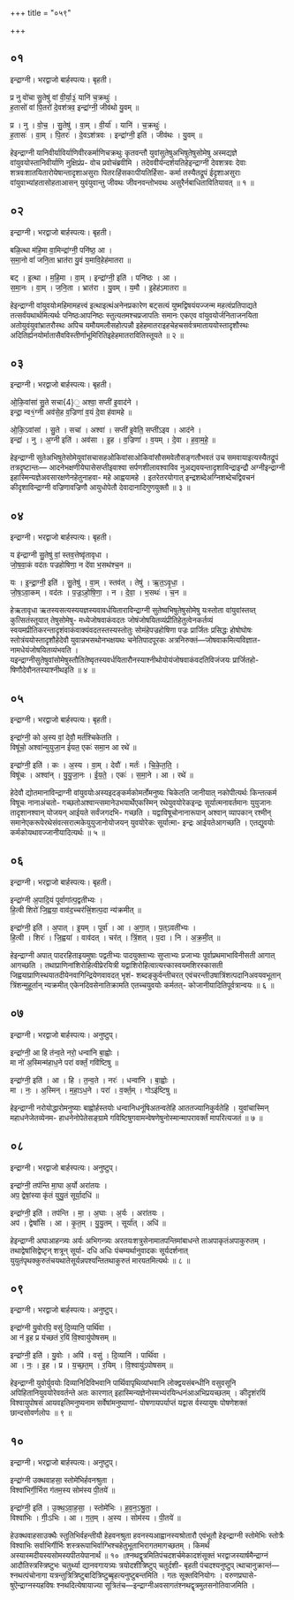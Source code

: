 +++
title = "०५९"

+++


## ०१
इन्द्राग्नी। भरद्वाजो बार्हस्पत्यः। बृहती।

प्र नु वो॑चा सु॒तेषु॑ वां वी॒र्या॒३॒॑ यानि॑ च॒क्रथुः॑ ।  
ह॒तासो॑ वां पि॒तरो॑ दे॒वश॑त्रव॒ इन्द्रा॑ग्नी॒ जीव॑थो यु॒वम् ॥

प्र । नु । वो॒च॒ । सु॒तेषु॑ । वा॒म् । वी॒र्या॑ । यानि॑ । च॒क्रथुः॑ ।  
ह॒तासः॑ । वा॒म् । पि॒तरः॑ । दे॒वऽश॑त्रवः । इन्द्रा॑ग्नी॒ इति॑ । जीव॑थः । यु॒वम् ॥

हेइन्द्राग्नी यानिवीर्याविर्याणिवीरकर्माणिचक्रथुः कृतवन्तौ युवांसुतेषुअभिषुतेषुसोमेषु अस्मद्यज्ञे वांयुवयोस्तानिवीर्याणि नुक्षिप्रंप्र- वोच प्रवोचंब्रवीमि । तदेववीर्यन्दर्शयतिहेइन्द्राग्नी देवशत्रवः देवाः शत्रवःशातयितारोयेषान्तादृशाअसुराः पितरःहिंसकाःपीयतिर्हिसा- कर्मा तस्यैतद्रूपं ईदृशाअसुराः वांयुवाभ्यांहतासोहताआसन् युवंयुवान्तु जीवथः जीवनवन्तोभवथः असुरैर्नबाधितावितियावत् ॥ १ ॥

## ०२
इन्द्राग्नी। भरद्वाजो बार्हस्पत्यः। बृहती।

बळि॒त्था म॑हि॒मा वा॒मिन्द्रा॑ग्नी॒ पनि॑ष्ठ॒ आ ।  
स॒मा॒नो वां॑ जनि॒ता भ्रात॑रा यु॒वं य॒मावि॒हेह॑मातरा ॥

बट् । इ॒त्था । म॒हि॒मा । वा॒म् । इन्द्रा॑ग्नी॒ इति॑ । पनि॑ष्ठः । आ ।  
स॒मा॒नः । वा॒म् । ज॒नि॒ता । भ्रात॑रा । यु॒वम् । य॒मौ । इ॒हेह॑ऽमातरा ॥

हेइन्द्राग्नी वांयुवयोःमहिमामहत्त्वं इत्थाइत्थंअनेनप्रकारेण बट्सत्यं युष्मद्विषयंयज्जन्म महत्वंप्रतिपाद्यते तत्सर्वंयथार्थमित्यर्थः पनिष्ठःआपनिष्ठः स्तुत्यतमश्चप्रजापतिः समानः एकएव वांयुवयोर्जनिताजनयिता अतोयुवंयुवांभ्रातरौस्थः अपिच यमौयमलौसहोत्पन्नौ इहेहमातराइहचेहचसर्वत्रमाताययोस्तादृशौस्थः अदितिर्ह्यनयोर्मातासैवविस्तीर्णाभूमिरितिइहेहमातरावितिस्तूयते ॥ २ ॥

## ०३
इन्द्राग्नी। भरद्वाजो बार्हस्पत्यः। बृहती।

ओ॒कि॒वांसा॑ सु॒ते सचा{4}॒ अश्वा॒ सप्ती॑ इ॒वाद॑ने ।  
इन्द्रा॒ न्व१॒॑ग्नी अव॑से॒ह व॒ज्रिणा॑ व॒यं दे॒वा ह॑वामहे ॥

ओ॒कि॒ऽवांसा॑ । सु॒ते । सचा॑ । अश्वा॑ । सप्ती॑ इ॒वेति॒ सप्ती॑ऽइव । आद॑ने ।  
इन्द्रा॑ । नु । अ॒ग्नी इति॑ । अव॑सा । इ॒ह । व॒ज्रिणा॑ । व॒यम् । दे॒वा । ह॒वा॒म॒हे॒ ॥

हेइन्द्राग्नी सुतेअभिषुतेसोमेयुवांसचासहओकिवांसाओकिवांसौसमवेतौसङ्गतौभवतं उच समवायाइत्यस्यैतद्रूपं तत्रदृष्टान्तः— आदनेभक्षणीयेघासेसप्तीइवाश्वा सर्पणशीलावश्वाविव नुअद्यवयन्तादृशाविन्द्राइन्द्रौ अग्नीइन्द्राग्नी इहास्मिन्यज्ञेअवसारक्षणेनहेतुनाहवा- महे आह्वयामहे । इतरेतरयोगात् इन्द्रशब्देअग्निशब्देचद्विवचनं कीदृशाविन्द्राग्नी वज्रिणावज्रिणौ आयुधोपेतौ देवादानादिगुणयुक्तौ ॥ ३ ॥

## ०४
इन्द्राग्नी। भरद्वाजो बार्हस्पत्यः। बृहती।

य इ॑न्द्राग्नी सु॒तेषु॑ वां॒ स्तव॒त्तेष्वृ॑तावृधा ।  
जो॒ष॒वा॒कं वद॑तः पज्रहोषिणा॒ न दे॑वा भ॒सथ॑श्च॒न ॥

यः । इ॒न्द्रा॒ग्नी॒ इति॑ । सु॒तेषु॑ । वा॒म् । स्तव॑त् । तेषु॑ । ऋ॒त॒ऽवृ॒धा॒ ।  
जो॒ष॒ऽवा॒कम् । वद॑तः । प॒ज्र॒ऽहो॒षि॒णा॒ । न । दे॒वा॒ । भ॒सथः॑ । च॒न ॥

हेऋतावृधा ऋतस्यसत्यस्ययज्ञस्यवावर्धयिताराविन्द्राग्नी सुतेष्वभिषुतेषुसोमेषु यःस्तोता वांयुवांस्तव्त् कुत्सितंस्तूयात् तेषुसोमेषु- मध्येजोषवाकंवदतः जोषंजोषयितव्यंप्रीतिहेतुत्वेनकर्तव्यं स्वयमप्रीतिकरन्तादृशंवाकंवाक्यंवदतस्तस्यस्तोतुः सोमंहेपज्रहोषिणा पज्रः प्रार्जितः प्रसिद्धः होषोघोषः स्तोत्रंययोस्तादृशौहेदेवौ युवान्नभसथोनभक्षयथः चनेतिपादपूरकः अत्रनिरुक्तं—जोषवाकमित्यविज्ञात- नामधेयंजोषयितव्यंभवति । यइन्द्राग्नीसुतेषुवांसोमेषुस्तौतितेष्वृतस्यवर्धयितारौनस्याश्नीथोयोयंजोषवाकंवदतिविजंजयः प्रार्जितहो- षिणौदेवौनतस्याश्नीथइति ॥ ४ ॥

## ०५
इन्द्राग्नी। भरद्वाजो बार्हस्पत्यः। बृहती।

इन्द्रा॑ग्नी॒ को अ॒स्य वां॒ देवौ॒ मर्त॑श्चिकेतति ।  
विषू॑चो॒ अश्वा॑न्युयुजा॒न ई॑यत॒ एकः॑ समा॒न आ रथे॑ ॥

इन्द्रा॑ग्नी॒ इति॑ । कः । अ॒स्य । वा॒म् । देवौ॑ । मर्तः॑ । चि॒के॒त॒ति॒ ।  
विषू॑चः । अश्वा॑न् । यु॒यु॒जा॒नः । ई॒य॒ते॒ । एकः॑ । स॒मा॒ने । आ । रथे॑ ॥

हेदेवौ द्योतमानाविन्द्राग्नी वांयुवयोःअस्यइदङ्कर्मकोमर्तोमनुष्यः चिकेतति जानीयात् नकोपीत्यर्थः किन्तत्कर्म विषूचः नानाअंचतो- गच्छतोअश्वान्त्समानेउभयार्थेएकस्मिन् रथेयुवयोरेकइन्द्रः सूर्यात्मनावर्तमानः युयुजानः तादृशानश्वान् योजयन् आईयते सर्वंजगदभि- गच्छति । यद्वाविषूचोनानारूपान् अश्वान् व्यापकान् रश्मीन् समानेएकरूपेरथेसंवत्सरात्मकेयुयुजानोयोजयन् युवयोरेकः सूर्यात्मा- इन्द्रः आईयतेआगच्छति । एतद्युवयोः कर्मकोयथावज्जानीयादित्यर्थः ॥ ५ ॥

## ०६
इन्द्राग्नी। भरद्वाजो बार्हस्पत्यः। बृहती।

इन्द्रा॑ग्नी अ॒पादि॒यं पूर्वागा॑त्प॒द्वती॑भ्यः ।  
हि॒त्वी शिरो॑ जि॒ह्वया॒ वाव॑द॒च्चर॑त्त्रिं॒शत्प॒दा न्य॑क्रमीत् ॥

इन्द्रा॑ग्नी॒ इति॑ । अ॒पात् । इ॒यम् । पूर्वा॑ । आ । अ॒गा॒त् । प॒त्ऽवती॑भ्यः ।  
हि॒त्वी । शिरः॑ । जि॒ह्वया॑ । वाव॑दत् । चर॑त् । त्रिं॒शत् । प॒दा । नि । अ॒क्र॒मी॒त् ॥

हेइन्द्राग्नी अपात् पादरहिताइयमुषाः पद्वतीभ्यः पादयुक्ताभ्यः सुप्ताभ्यः प्रजाभ्यः पूर्वाप्रथमाभाविनीसती आगात् आगच्छति । तथाप्राणिनांशिरोहित्वीप्रेरयित्री यद्वाशिरोहित्वात्यत्त्कास्वयमशिरस्कासती जिह्वयाप्राणिस्थयातदीयेनवागिन्द्रियेणवावदत् भृशं- शब्दङ्कुर्वन्तीचरत् एवंचरन्तीउषात्रिंशत्पदानिअवयवभूतान् त्रिंशन्मुहूर्तान् न्यक्रमीत् एकेनदिवसेनातिक्रामति एतच्चयुवयोः कर्मतत्- कोजानीयादितिपूर्वत्रान्वयः ॥ ६ ॥

## ०७
इन्द्राग्नी। भरद्वाजो बार्हस्पत्यः। अनुष्टुप्।

इन्द्रा॑ग्नी॒ आ हि त॑न्व॒ते नरो॒ धन्वा॑नि बा॒ह्वोः ।  
मा नो॑ अ॒स्मिन्म॑हाध॒ने परा॑ वर्क्तं॒ गवि॑ष्टिषु ॥

इन्द्रा॑ग्नी॒ इति॑ । आ । हि । त॒न्व॒ते । नरः॑ । धन्वा॑नि । बा॒ह्वोः ।  
मा । नः॒ । अ॒स्मिन् । म॒हा॒ऽध॒ने । परा॑ । व॒र्क्त॒म् । गोऽइ॑ष्टिषु ॥

हेइन्द्राग्नी नरोयोद्धारोमनुष्याः बाह्वोर्हस्तयोः धन्वानिधनूंषिअतन्वतेहि आततज्यानिकुर्वतेहि । युवांचास्मिन् महाधनेजेतव्येनम- हाधनेनोपेतेसङ्ग्रामे गविष्टिषुगवामन्वेषणेषुनोस्मान्मापरावर्क्तं मापरित्यजतं ॥ ७ ॥

## ०८
इन्द्राग्नी। भरद्वाजो बार्हस्पत्यः। अनुष्टुप्।

इन्द्रा॑ग्नी॒ तप॑न्ति मा॒घा अ॒र्यो अरा॑तयः ।  
अप॒ द्वेषां॒स्या कृ॑तं युयु॒तं सूर्या॒दधि॑ ॥

इन्द्रा॑ग्नी॒ इति॑ । तप॑न्ति । मा॒ । अ॒घाः । अ॒र्यः । अरा॑तयः ।  
अप॑ । द्वेषां॑सि । आ । कृ॒त॒म् । यु॒यु॒तम् । सूर्या॑त् । अधि॑ ॥

हेइन्द्राग्नी अघाआहन्त्र्यः अर्यः अभिगन्त्र्यः अरतयःशत्रुसेनामातपन्तिमांबाधन्ते ताअपाकृतंअपाकुरुतम् । तथाद्वेषांसिद्वेष्टृन् शत्रून् सूर्या- दधि अधिः पंचम्यर्थानुवादकः सूर्यदर्शनात् युयुतंपृथक्कुरुतंचयथातेसूर्यन्नपश्यन्तितथाकुरुतं मारयतमित्यर्थः ॥ ८ ॥

## ०९
इन्द्राग्नी। भरद्वाजो बार्हस्पत्यः। अनुष्टुप्।

इन्द्रा॑ग्नी यु॒वोरपि॒ वसु॑ दि॒व्यानि॒ पार्थि॑वा ।  
आ न॑ इ॒ह प्र य॑च्छतं र॒यिं वि॒श्वायु॑पोषसम् ॥

इन्द्रा॑ग्नी॒ इति॑ । यु॒वोः । अपि॑ । वसु॑ । दि॒व्यानि॑ । पार्थि॑वा ।  
आ । नः॒ । इ॒ह । प्र । य॒च्छ॒त॒म् । र॒यिम् । वि॒श्वायु॑ऽपोषसम् ॥

हेइन्द्राग्नी युवोर्युवयोः दिव्यानिदिविभवानि पार्थिवापृथिव्यांभवानि लोक्द्वयसंबन्धीनि वसुवसूनि अपिहितानियुवयोरेववर्तन्ते अतः कारणात् इहास्मिन्यज्ञेनोस्मभ्यंरयिन्धनंआअभिप्रयच्छतम् । कीदृशंरयिं विश्वायुपोषसं आयवइतिमनुष्यनाम सर्वेषांमनुष्याणां- पोषणायपर्याप्तं यद्वास र्वस्यायुषः पोषणेशक्तं छान्दसोवर्णलोपः ॥ ९ ॥

## १०
इन्द्राग्नी। भरद्वाजो बार्हस्पत्यः। अनुष्टुप्।

इन्द्रा॑ग्नी उक्थवाहसा॒ स्तोमे॑भिर्हवनश्रुता ।  
विश्वा॑भिर्गी॒र्भिरा ग॑तम॒स्य सोम॑स्य पी॒तये॑ ॥

इन्द्रा॑ग्नी॒ इति॑ । उ॒क्थ॒ऽवा॒ह॒सा॒ । स्तोमे॑भिः । ह॒व॒न॒ऽश्रु॒ता॒ ।  
विश्वा॑भिः । गीः॒ऽभिः । आ । ग॒त॒म् । अ॒स्य । सोम॑स्य । पी॒तये॑ ॥

हेउक्थवाहसाउक्थैः स्तुतिभिर्वहन्तीयौ हेहवनश्रुता हवनस्यआह्वानस्यश्रोतारौ एवंभूतौ हेइन्द्राग्नी स्तोमेभिः स्तोत्रैः विश्वाभिः सर्वाभिर्गीर्भिः शस्त्ररूपाभिर्वाग्भिश्चहेतुभूताभिरागतमागच्छतम् । किमर्थं अस्यास्मदीयस्यसोमस्यपीतयेपानार्थं ॥ १० ॥श्नथद्वृत्रमितिपंचदशर्चमेकादशंसूक्तं भरद्वाजस्यार्षमैन्द्राग्नं आदौतिस्त्रस्त्रिष्टुभः चतुर्थ्या द्यानवगायत्र्यः त्रयोदशीत्रिष्टुप् चतुर्दशी- बृहती पंचदश्यनुष्टुप् त्थाचानुक्रान्तं—श्नथत्पंचोनागा यत्रन्तुत्रित्रिष्टुबादित्रिष्टुब्बृहत्यनुष्टुबन्तमिति । गतः सूक्तविनियोगः । वरुणप्रघासे- षुऎन्द्राग्नस्यहविषः श्नथदित्येषायाज्या सूत्रितंच—इन्द्राग्नीअवसागतंश्नथद्वृत्रमुतसनोतिवाजमिति ।